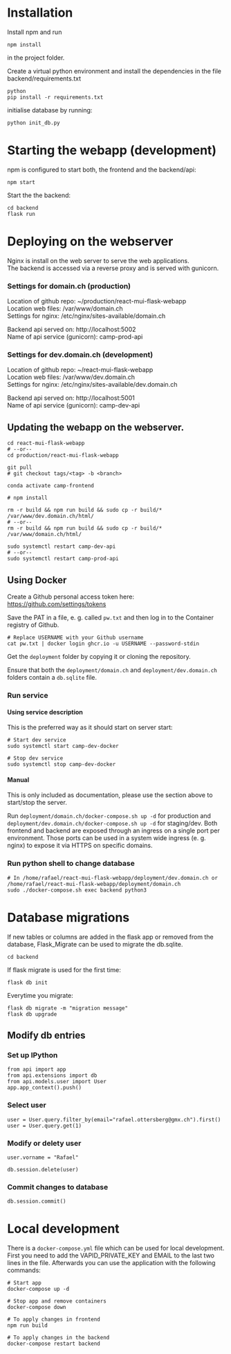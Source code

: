 # Installation

Install npm and run

```
npm install
```

in the project folder.

Create a virtual python environment and install the dependencies in the file backend/requirements.txt

```
python
pip install -r requirements.txt
```

initialise database by running:

```
python init_db.py
```

# Starting the webapp (development)

npm is configured to start both, the frontend and the backend/api:

```
npm start
```

Start the the backend:

```
cd backend
flask run
```

# Deploying on the webserver

Nginx is install on the web server to serve the web applications.  
The backend is accessed via a reverse proxy and is served with gunicorn.

### Settings for domain.ch (production)

Location of github repo: ~/production/react-mui-flask-webapp  
Location web files: /var/www/domain.ch  
Settings for nginx: /etc/nginx/sites-available/domain.ch

Backend api served on: http://localhost:5002  
Name of api service (gunicorn): camp-prod-api

### Settings for dev.domain.ch (development)

Location of github repo: ~/react-mui-flask-webapp  
Location web files: /var/www/dev.domain.ch  
Settings for nginx: /etc/nginx/sites-available/dev.domain.ch

Backend api served on: http://localhost:5001  
Name of api service (gunicorn): camp-dev-api

## Updating the webapp on the webserver.

```
cd react-mui-flask-webapp
# --or--
cd production/react-mui-flask-webapp
```

```
git pull
# git checkout tags/<tag> -b <branch>

conda activate camp-frontend

# npm install

rm -r build && npm run build && sudo cp -r build/* /var/www/dev.domain.ch/html/
# --or--
rm -r build && npm run build && sudo cp -r build/* /var/www/domain.ch/html/

sudo systemctl restart camp-dev-api
# --or--
sudo systemctl restart camp-prod-api
```

## Using Docker

Create a Github personal access token here: https://github.com/settings/tokens

Save the PAT in a file, e. g. called `pw.txt` and then log in to the Container
registry of Github.

```shell
# Replace USERNAME with your Github username
cat pw.txt | docker login ghcr.io -u USERNAME --password-stdin
```

Get the `deployment` folder by copying it or cloning the repository.

Ensure that both the `deployment/domain.ch` and
`deployment/dev.domain.ch` folders contain a `db.sqlite` file.

### Run service

#### Using service description

This is the preferred way as it should start on server start:

```shell
# Start dev service
sudo systemctl start camp-dev-docker

# Stop dev service
sudo systemctl stop camp-dev-docker
```

#### Manual

This is only included as documentation, please use the section above to
start/stop the server.

Run `deployment/domain.ch/docker-compose.sh up -d` for production and
`deployment/dev.domain.ch/docker-compose.sh up -d` for staging/dev. Both frontend
and backend are exposed through an ingress on a single port per environment.
Those ports can be used in a system wide ingress (e. g. nginx) to expose it via
HTTPS on specific domains.

### Run python shell to change database

```shell
# In /home/rafael/react-mui-flask-webapp/deployment/dev.domain.ch or /home/rafael/react-mui-flask-webapp/deployment/domain.ch
sudo ./docker-compose.sh exec backend python3
```

# Database migrations

If new tables or columns are added in the flask app or removed from the database, Flask_Migrate can be used to migrate the db.sqlite.

```
cd backend
```

If flask migrate is used for the first time:

```
flask db init
```

Everytime you migrate:

```
flask db migrate -m "migration message"
flask db upgrade
```

## Modify db entries

### Set up IPython

```
from api import app
from api.extensions import db
from api.models.user import User
app.app_context().push()
```

### Select user

```
user = User.query.filter_by(email="rafael.ottersberg@gmx.ch").first()
user = User.query.get(1)
```

### Modify or delety user

```
user.vorname = "Rafael"

db.session.delete(user)
```

### Commit changes to database

```
db.session.commit()
```

# Local development

There is a `docker-compose.yml` file which can be used for local development.
First you need to add the VAPID_PRIVATE_KEY and EMAIL to the last two lines in
the file. Afterwards you can use the application with the following commands:

```
# Start app
docker-compose up -d

# Stop app and remove containers
docker-compose down

# To apply changes in frontend
npm run build

# To apply changes in the backend
docker-compose restart backend
```
